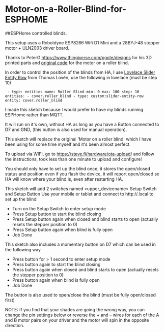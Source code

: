 # Motor-on-a-Roller-Blind-for-ESPHOME
##ESPHome controlled blinds.

This setup uses a Robotdyne ESP8266 Wifi D1 Mini and a 28BYJ-48 stepper motor + ULN2003 driver board.

Thanks to PeterG https://www.thingiverse.com/pgote/designs for his 3D printed parts and [original code](https://www.thingiverse.com/thing:2392856) for the motor on a roller blind. 

In order to control the position of the blinds from HA, I use [Lovelace Slider Entity Row](https://github.com/thomasloven/lovelace-slider-entity-row) from Thomas Lovén, use the following in lovelace (must be step 10)

`  - type: entities
    name: Roller Blind
    min: 0
    max: 100
    step: 10
    entities:
      - cover.roller_blind
      - type: custom:slider-entity-row
        entity: cover.roller_blind
`

I made this sketch because I would prefer to have my blinds running ESPHome rather than MQTT.

It will run on it's own, without HA as long as you have a Button connected to D7 and GND, (this button is also used for manual operation).

This sketch will replace the original 'Motor on a roller blind' which I have been using for some time myself and it's been almost perfect.

To upload via WIFI, go to https://steve.fi/hardware/ota-upload/ and follow the instructions, took less than one minute to upload and configure!

You should only have to set up the blind once, it stores the open/closed status and position even if you flash the device, it will report open/closed so HA will know where your blind is, even after restarting HA.

 This sketch will add 2 switches named <upper_devicename> Setup Switch and Setup Button
 Use your mobile or tablet and connect to http://<devicename>.local to set up the blind

 - Turn on the Setup Switch to enter setup mode
 - Press Setup button to start the blind closing
 - Press Setup button again when closed and blind starts to open (actually resets the stepper position to 0)
 - Press Setup button again when blind is fully open
 - Job Done

 This sketch also includes a momentary button on D7 which can be used in the following way

 - Press button for > 1 second to enter setup mode
 - Press button again to start the blind closing
 - Press button again when closed and blind starts to open (actually resets the stepper position to 0)
 - Press button again when blind is fully open
 - Job Done

 The button is also used to open/close the blind (must be fully open/closed first)

 NOTE:  If you find that your shades are going the wrong way, you can change the pin
        settings below or reverse the + and – wires for each of the A and B motor
        pairs on your driver and the motor will spin in the opposite direction.

